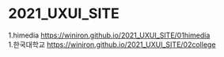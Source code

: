 # 2021_UXUI_SITE
1.himedia https://winiron.github.io/2021_UXUI_SITE/01himedia <br>
1.한국대학교 https://winiron.github.io/2021_UXUI_SITE/02college
